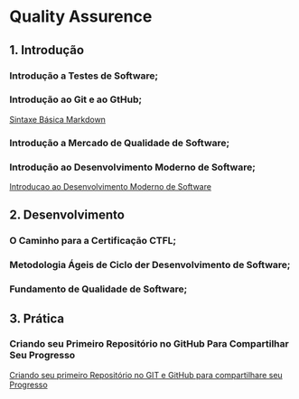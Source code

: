 # Quality Assurence 

## 1. Introdução

### 	  Introdução a Testes de Software;
    
### 	  Introdução ao Git e ao GtHub;
[Sintaxe Básica Markdown](https://github.com/joelfbarbosa/dio-dasafio-github-primeiro-repositorio.git)
### 	  Introdução a Mercado de Qualidade de Software;

### 	  Introdução ao Desenvolvimento Moderno de Software;
[Introducao ao Desenvolvimento Moderno de Software](https://web.dio.me/course/introducao-ao-desenvolvimento-moderno-de-software)
         

### 	

## 2. Desenvolvimento

### 	  O Caminho para a Certificação CTFL;

### 	  Metodologia Ágeis de Ciclo der Desenvolvimento de Software;

### 	  Fundamento de Qualidade de Software;



## 3. Prática 

### 	  Criando seu Primeiro Repositório no GitHub Para Compartilhar Seu Progresso
[Criando seu primeiro Repositório no GIT e GitHub para compartilhare seu Progresso](https://web.dio.me/lab/criando-seu-primeiro-repositorio-no-github-para-compartilhar-seu-progresso)


